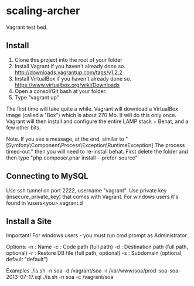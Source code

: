 scaling-archer
==============

Vagrant test bed.

Install
-------

1. Clone this project into the root of your <projects> folder
2. Install Vagrant if you haven't already done so.	http://downloads.vagrantup.com/tags/v1.2.2
3. Install VirtualBox if you haven't already done so.	https://www.virtualbox.org/wiki/Downloads
4. Open a consol/Git bash at your <projects> folder.
5. Type "vagrant up<enter>"

The first time will take quite a while. Vagrant will download a VirtualBox image (called a "Box") which is about 270 Mb. It will do this only once.
Vagrant will then install and configure the entire LAMP stack + Behat, and a few other bits.

Note. If you see a message, at the end, similar to "[Symfony\Component\Process\Exception\RuntimeException] The process timed-out." then you will need to re-install behat.
First delete the <vendor> folder and then type "php composer.phar install --prefer-source<enter>"


Connecting to MySQL
-------------------
Use ssh tunnel on port 2222, username "vagrant".
Use private key (insecure_private_key) that comes with Vagrant. For windows users it's found in \users\<you>\.vagrant.d


Install a Site
--------------
Important! For windows users - you must run cmd prompt as Administrator

Options:
-n : Name
-c : Code path (full path)
-d : Destination path (full path, optional)
-r : Restore DB file (full path, optional)
-s : Subdomain (optional, default "default")

Examples
./is.sh -n soa -d /vagrant/soa -r /var/www/soa/prod-soa-soa-2013-07-17.sql
./is.sh -n soa -c /vagrant/soa


